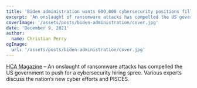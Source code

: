 ```yaml
---
title: 'Biden administration wants 600,000 cybersecurity positions filled'
excerpt: 'An onslaught of ransomware attacks has compelled the US government to push for a cybersecurity hiring spree. Various experts discuss the nation’s new cyber efforts and PISCES.'
coverImage: '/assets/posts/biden-administration/cover.jpg'
date: 'December 9, 2021'
author:
  name: Christian Perry
ogImage:
  url: '/assets/posts/biden-administration/cover.jpg'
---
```


[HCA Magazine](https://www.hcamag.com/us/specialization/recruitment/biden-administration-wants-600000-cybersecurity-positions-filled/318989) – An onslaught of ransomware attacks has compelled the US government to push for a cybersecurity hiring spree. Various experts discuss the nation’s new cyber efforts and PISCES.